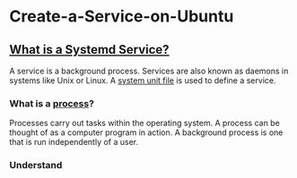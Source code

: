 # Create-a-Service-on-Ubuntu
## [What is a Systemd Service?](https://linuxhandbook.com/create-systemd-services/)
A service is a background process. Services are also known as daemons in systems like Unix or Linux. A [system unit file](https://www.digitalocean.com/community/tutorials/understanding-systemd-units-and-unit-files) is used to define a service.
### What is a [process](https://tldp.org/LDP/tlk/kernel/processes.html)?
Processes carry out tasks within the operating system. A process can be thought of as a computer program in action. A background process is one that is run independently of a user. 
### Understand 
